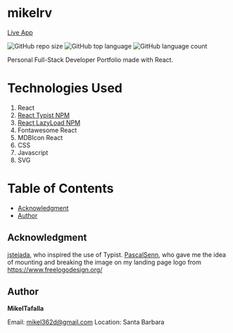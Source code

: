 # mikelrv

[Live App](https://mikelrv.com/)

![GitHub repo size](https://img.shields.io/github/repo-size/MikelTafalla/mikelrv?logo=github)
![GitHub top language](https://img.shields.io/github/languages/top/MikelTafalla/mikelrv?color=green&logo=github&logoColor=green)
![GitHub language count](https://img.shields.io/github/languages/count/MikelTafalla/mikelrv?color=green&logo=github&logoColor=green)

Personal Full-Stack Developer Portfolio made with React.

# Technologies Used

1. React
2. [React Typist NPM](https://www.npmjs.com/package/react-typist)
3. [React LazyLoad NPM](https://www.npmjs.com/package/react-lazyload)
4. Fontawesome React
5. MDBIcon React
6. CSS
7. Javascript
8. SVG

# Table of Contents
* [Acknowledgment](#acknowledgment)
* [Author](#author)

## Acknowledgment
[jstejada](https://github.com/jstejada/react-typist), who inspired the use of Typist.
[PascalSenn](https://codesandbox.io/s/mz790jmkjy?file=/src/index.js), who gave me the idea of mounting and breaking the image on my landing page
logo from https://www.freelogodesign.org/

## Author 

**MikelTafalla**

Email: mikel362d@gmail.com
Location: Santa Barbara

